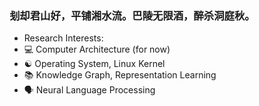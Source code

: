 ### 刬却君山好，平铺湘水流。巴陵无限酒，醉杀洞庭秋。

- Research Interests: 
- 💻 Computer Architecture (for now)
- ☯️ Operating System, Linux Kernel
- 📚 Knowledge Graph, Representation Learning
- 🗣 Neural Language Processing
